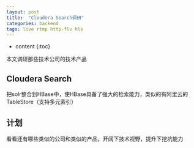 ```yaml
---
layout: post
title:  "Cloudera Search调研"
categories: backend
tags: live rtmp http-flv hls
---
```


* content
{:toc}

本文调研那些技术公司的技术产品

## Cloudera Search
把solr整合到HBase中，使HBase具备了强大的检索能力，类似的有阿里云的TableStore（支持多元索引）

## 计划
看看还有哪些类似的公司和类似的产品，开阔下技术视野，提升下挖坑能力